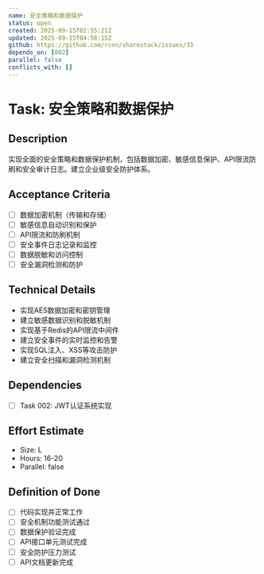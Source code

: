 ```yaml
---
name: 安全策略和数据保护
status: open
created: 2025-09-15T02:55:21Z
updated: 2025-09-15T04:58:15Z
github: https://github.com/rcnn/sharestack/issues/33
depends_on: [002]
parallel: false
conflicts_with: []
---
```


# Task: 安全策略和数据保护

## Description
实现全面的安全策略和数据保护机制，包括数据加密、敏感信息保护、API限流防刷和安全审计日志。建立企业级安全防护体系。

## Acceptance Criteria
- [ ] 数据加密机制（传输和存储）
- [ ] 敏感信息自动识别和保护
- [ ] API限流和防刷机制
- [ ] 安全事件日志记录和监控
- [ ] 数据脱敏和访问控制
- [ ] 安全漏洞检测和防护

## Technical Details
- 实现AES数据加密和密钥管理
- 建立敏感数据识别和脱敏机制
- 实现基于Redis的API限流中间件
- 建立安全事件的实时监控和告警
- 实现SQL注入、XSS等攻击防护
- 建立安全扫描和漏洞检测机制

## Dependencies
- [ ] Task 002: JWT认证系统实现

## Effort Estimate
- Size: L
- Hours: 16-20
- Parallel: false

## Definition of Done
- [ ] 代码实现并正常工作
- [ ] 安全机制功能测试通过
- [ ] 数据保护验证完成
- [ ] API接口单元测试完成
- [ ] 安全防护压力测试
- [ ] API文档更新完成